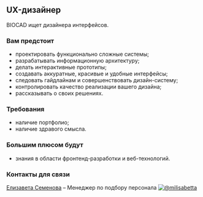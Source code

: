 ## UX-дизайнер

BIOCAD ищет дизайнера интерфейсов.

### Вам предстоит
  - проектировать функционально сложные системы;
  - разрабатывать информационную архитектуру;
  - делать интерактивные прототипы;
  - создавать аккуратные, красивые и удобные интерфейсы;
  - следовать гайдлайнам и совершенствовать дизайн-систему;
  - контролировать качество реализации вашего дизайна;
  - рассказывать о своих решениях.

### Требования
  - наличие портфолио;
  - наличие здравого смысла.

### Большим плюсом будут
  - знания в области фронтенд-разработки и веб-технологий.

### Контакты для связи
[Елизавета Семенова](mailto:semenovaep@biocad.ru) – Менеджер по подбору персонала [ ![@milisabetta](/img/telegram.png) ](https://telegram.me/milisabetta)

